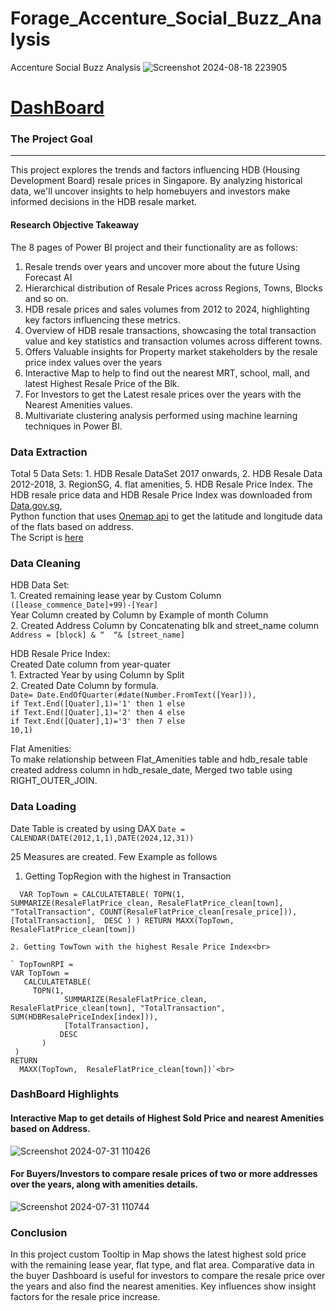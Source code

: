 # Forage_Accenture_Social_Buzz_Analysis
Accenture Social Buzz Analysis
![Screenshot 2024-08-18 223905](https://github.com/user-attachments/assets/d0800514-507b-4e07-b9b4-0d9bc4d87e96)

# [DashBoard](https://app.powerbi.com/groups/me/reports/10a35f16-58ac-472e-b7ab-49ecf892b063/e0175f649fec1d19e196?experience=power-bi)
### The Project Goal
____
This project explores the trends and factors influencing HDB (Housing Development Board) resale prices in Singapore. By analyzing historical data, we'll uncover insights to help homebuyers and investors make informed decisions in the HDB resale market.

#### Research Objective Takeaway 
The 8 pages of Power BI project and their functionality are as follows:

  1. Resale trends over years and uncover   more about the future Using Forecast AI
  2. Hierarchical distribution of Resale Prices across Regions, Towns, Blocks and so on.
  3. HDB resale prices and sales volumes from 2012 to 2024, highlighting key factors influencing these metrics.
  4. Overview of HDB resale transactions, showcasing the total transaction value and key statistics and  transaction volumes across different towns.
  5. Offers Valuable insights for Property market stakeholders by the resale price index values over the years
  6. Interactive Map to help to find out the nearest MRT, school, mall, and latest Highest Resale Price of the Blk.
  7. For Investors to get the Latest resale prices over the years with the Nearest Amenities values.
  8. Multivariate clustering analysis performed using machine learning techniques in Power BI.

### Data Extraction
Total 5 Data Sets:
    1. HDB Resale DataSet 2017 onwards, 
    2. HDB Resale Data 2012-2018,
    3. RegionSG, 
    4. flat amenities, 
    5. HDB Resale Price Index.
The HDB resale price data and HDB Resale Price Index was downloaded from [Data.gov.sg](https://beta.data.gov.sg/datasets?agencies=Housing+and+Development+Board+%28HDB%29&resultId=d_60a6c3d88483cf63d2063c93771a6aeb),<br> 
Python function that uses [Onemap api](https://www.onemap.gov.sg/apidocs/apidocs) to get the latitude and longitude data of the flats based on address.<br> 
The Script is [here](https://github.com/PRABHAEZHIL/HDB_Resale_Analysis/blob/main/GeoCapstone%20(1).ipynb)

### Data Cleaning
HDB Data Set:<br>
	1. Created remaining lease year by Custom Column `([lease_commence_Date]+99)-[Year]`<br>
		    Year Column created by Column by Example of month Column<br>
	2. Created Address Column by Concatenating blk and street_name column 
		     `Address = [block] & “  “& [street_name]`<br>
       
HDB Resale Price Index:<br>
Created Date column from year-quater<br>
  	1. Extracted Year by using Column by Split <br>
  	2. Created Date Column by formula.<br>
           `Date= Date.EndOfQuarter(#date(Number.FromText([Year])),`<br>
           `if Text.End([Quater],1)='1' then 1 else`<br>
           `if Text.End([Quater],1)='2' then 4 else`<br>
           `if Text.End([Quater],1)='3' then 7 else`<br>
           `10,1)`<br>

Flat Amenities:<br>
	To make relationship between Flat_Amenities table and hdb_resale  table created address column in hdb_resale_date, Merged two table using RIGHT_OUTER_JOIN.

### Data Loading
Date Table is created by using DAX `Date = CALENDAR(DATE(2012,1,1),DATE(2024,12,31))`<br>

25 Measures are created. Few Example as follows <br>
  1. Getting TopRegion with the highest  in Transaction<br>
 
  `  VAR TopTown =
      CALCULATETABLE(
        TOPN(1, 
            SUMMARIZE(ResaleFlatPrice_clean, ResaleFlatPrice_clean[town], "TotalTransaction", COUNT(ResaleFlatPrice_clean[resale_price])),
            [TotalTransaction], 
            DESC
        )
    )
RETURN
    MAXX(TopTown,  ResaleFlatPrice_clean[town])`<br>
    
    2. Getting TowTown with the highest Resale Price Index<br>
    
    ` TopTownRPI = 
	VAR TopTown =
 	   CALCULATETABLE(
   	     TOPN(1, 
    	        SUMMARIZE(ResaleFlatPrice_clean, ResaleFlatPrice_clean[town], "TotalTransaction", SUM(HDBResalePriceIndex[index])),
    	        [TotalTransaction], 
     	       DESC
     	   )
   	 )
	RETURN
  	  MAXX(TopTown,  ResaleFlatPrice_clean[town])`<br>

### DashBoard Highlights
#### Interactive Map to get details of Highest Sold Price and nearest Amenities based on Address.
![Screenshot 2024-07-31 110426](https://github.com/user-attachments/assets/fda8d92c-6e8f-4115-a58c-147f5c648fbe)


#### For Buyers/Investors to compare resale prices of two or more addresses over the years, along with amenities details.
![Screenshot 2024-07-31 110744](https://github.com/user-attachments/assets/9dabe4b3-eed8-4c41-994d-c935f8374ebf)


### Conclusion

In this project custom Tooltip in Map shows the latest highest sold price with the remaining lease year, flat type, and flat area. Comparative data in the buyer Dashboard is useful for investors to compare the resale price over the years and also find the nearest amenities. Key influences show insight factors for the resale price increase.
